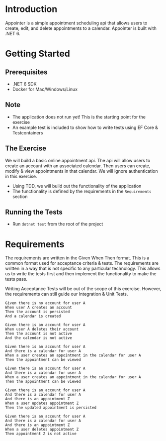 # Introduction

Appointer is a simple appointment scheduling api that allows users to create, edit,
and delete appointments to a calendar.
Appointer is built with .NET 6.

# Getting Started

## Prerequisites

- .NET 6 SDK
- Docker for Mac/Windows/Linux

## Note

- The application does not run yet! This is the starting point for the exercise
- An example test is included to show how to write tests using EF Core & Testcontainers

## The Exercise

We will build a basic online appointment api. The api will allow users to create an account
with an associated calendar. Then users can create, modify & view appointments in that
calendar. We will ignore authentication in this exercise.

- Using TDD, we will build out the functionality of the application
- The functionality is defined by the requirements in the `Requirements` section

## Running the Tests

- Run `dotnet test` from the root of the project

# Requirements
The requirements are written in the Given When Then format. This is a common format used
for acceptance criteria & tests. The requirements are written in a way that is not specific to any 
particular technology. This allows us to write the tests first and then implement the
functionality to make the tests pass.

Writing Acceptance Tests will be out of the scope of this exercise. However, the requirements
can still guide our Integration & Unit Tests.

```
Given there is no account for user A
When user A creates an account
Then the account is persisted
And a calendar is created
```

```
Given there is an account for user A
When user A deletes their account
Then the account is not active
And the calendar is not active
```

```
Given there is an account for user A
And there is a calendar for user A
When a user creates an appointment in the calendar for user A
Then the appointment can be viewed
```

```
Given there is an account for user A
And there is a calendar for user A
When a user creates an appointment in the calendar for user A
Then the appointment can be viewed
```

```
Given there is an account for user A
And there is a calendar for user A
And there is an appointment Z
When a user updates appointment Z
Then the updated appointment is persisted
```

```
Given there is an account for user A
And there is a calendar for user A
And there is an appointment Z
When a user deletes appointment Z
Then appointment Z is not active
```

